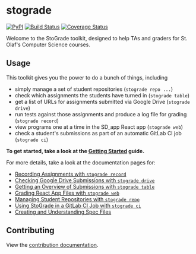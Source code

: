 # stograde
[![PyPI](https://img.shields.io/pypi/v/stograde.svg)](https://pypi.python.org/pypi/stograde)
[![Build Status](https://github.com/stograde/stograde/actions/workflows/push.yml/badge.svg)](https://github.com/stograde/stograde/actions/workflows/push.yml)
[![Coverage Status](https://coveralls.io/repos/github/stograde/stograde/badge.svg?branch=master)](https://coveralls.io/github/stograde/stograde?branch=master)

Welcome to the StoGrade toolkit, designed to help TAs and graders for St. Olaf's Computer Science courses.

## Usage

This toolkit gives you the power to do a bunch of things, including

- simply manage a set of student repositories (`stograde repo ...`)
- check which assignments the students have turned in (`stograde table`)
- get a list of URLs for assignments submitted via Google Drive (`stograde drive`)
- run tests against those assignments and produce a log file for grading (`stograde record`)
- view programs one at a time in the SD_app React app (`stograde web`)
- check a student's submissions as part of an automatic GitLab CI job (`stograde ci`)

**To get started, take a look at the [Getting Started](docs/GETTING_STARTED.md) guide.**

For more details, take a look at the documentation pages for:
- [Recording Assignments with `stograde record`](docs/RECORD.md)
- [Checking Google Drive Submissions with `stograde drive`](docs/DRIVE.md)
- [Getting an Overview of Submissions with `stograde table`](docs/TABLE.md)
- [Grading React App Files with `stograde web`](docs/WEB.md)
- [Managing Student Repositories with `stograde repo`](docs/REPO.md)
- [Using StoGrade in a GitLab CI Job with `stograde ci`](docs/CI.md)
- [Creating and Understanding Spec Files](docs/SPECS.md)


## Contributing

View the [contribution documentation](CONTRIBUTING.md).
